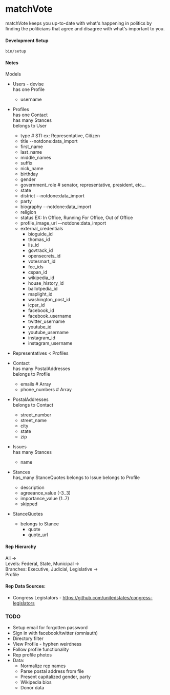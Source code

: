 # matchVote

matchVote keeps you up-to-date with what's happening in politics by finding 
the politicians that agree and disagree with what's important to you.

#### Development Setup  
    bin/setup

#### Notes

Models
* Users - devise  
  has one Profile
  * username  

* Profiles  
  has one Contact  
  has many Stances  
  belongs to User
  * type # STI ex: Representative, Citizen
  * title --notdone:data_import
  * first_name
  * last_name
  * middle_names
  * suffix
  * nick_name
  * birthday
  * gender
  * government_role # senator, representative, president, etc...
  * state
  * district --notdone:data_import
  * party
  * biography --notdone:data_import
  * religion
  * status  EX: In Office, Running For Office, Out of Office
  * profile_image_url --notdone:data_import
  * external_credentials  
    * bioguide_id
    * thomas_id 
    * lis_id
    * govtrack_id
    * opensecrets_id 
    * votesmart_id
    * fec_ids
    * cspan_id
    * wikipedia_id
    * house_history_id
    * ballotpedia_id
    * maplight_id
    * washington_post_id
    * icpsr_id
    * facebook_id
    * facebook_username
    * twitter_username
    * youtube_id
    * youtube_username
    * instagram_id
    * instagram_username

* Representatives < Profiles

* Contact  
  has many PostalAddresses  
  belongs to Profile
  * emails # Array
  * phone_numbers # Array


* PostalAddresses  
  belongs to Contact
  * street_number
  * street_name
  * city
  * state
  * zip


* Issues  
  has many Stances
  * name

* Stances  
  has_many StanceQuotes
  belongs to Issue
  belongs to Profile
  * description
  * agreeance_value (-3..3)
  * importance_value (1..7)
  * skipped

* StanceQuotes
  * belongs to Stance
    * quote
    * quote_url


#### Rep Hierarchy
All ->  
Levels: Federal, State, Municipal ->  
Branches: Executive, Judicial, Legislative ->  
Profile

#### Rep Data Sources:  
  * Congress Legistators - https://github.com/unitedstates/congress-legislators

### TODO
* Setup email for forgotten password
* Sign in with facebook/twitter (omniauth)
* Directory filter
* View Profile - hyphen weirdness
* Follow profile functionality
* Rep profile photos
* Data:
  * Normalize rep names
  * Parse postal address from file
  * Present capitalized gender, party
  * Wikipedia bios
  * Donor data


